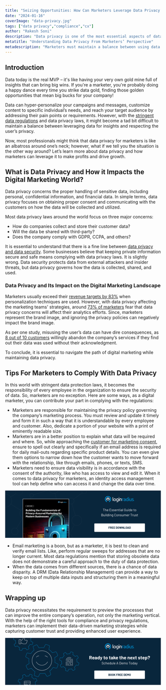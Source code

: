 ```yaml
---
title: "Seizing Opportunities: How Can Marketers Leverage Data Privacy for Success"
date: "2024-01-16"
coverImage: "data-privacy.jpg"
tags: ["data privacy","compliance","cx"]
author: "Rakesh Soni"
description: "Data privacy is one of the most essential aspects of data security. With stringent data privacy laws all around the world, marketers are finding it challenging to navigate through this new framework. Let’s discuss how data privacy laws for marketers are actually beneficial."
metatitle: "Understanding Data Privacy From Marketers’ Perspective"
metadescription: "Marketers must maintain a balance between using data for gathering insights and respecting privacy. Let’s learn more about data privacy for marketers."
---
```

## Introduction

Data today is the real MVP – it's like having your very own gold mine full of insights that can bring big wins. If you're a marketer, you're probably doing a happy dance every time you strike data gold, finding those golden opportunities that mean big bucks for your company!

Data can hyper-personalize your campaigns and messages, customize content to specific individual’s needs, and reach your target audience by addressing their pain points or requirements. However, with the [stringent data regulations](https://www.loginradius.com/blog/identity/stay-compliant-with-data-privacy-laws-2023/) and data privacy laws, it might become a tad bit difficult to maintain a balance between leveraging data for insights and respecting the user’s privacy. 

Now, most professionals might think that data privacy for marketers is like an albatross around one’s neck; however, what if we tell you the situation is the other way around? Let’s learn more about data privacy and how marketers can leverage it to make profits and drive growth.

## What is Data Privacy and How it Impacts the Digital Marketing World?

Data privacy concerns the proper handling of sensitive data, including personal, confidential information, and financial data. In simple terms, data privacy focuses on obtaining proper consent and communicating with the customers on how the data will be collected and utilized. 

Most data privacy laws around the world focus on three major concerns: 

* How do companies collect and store their customer data?
* Will the data be shared with third-party?
* Does the company comply with GDPR, CCPA, and others?

It is essential to understand that there is a fine line between [data privacy and data security](https://www.loginradius.com/blog/identity/consumer-data-privacy-security/). Some businesses believe that keeping private information secure and safe means complying with data privacy laws. It is slightly wrong. Data security protects data from external attackers and insider threats, but data privacy governs how the data is collected, shared, and used. 

### Data Privacy and Its Impact on the Digital Marketing Landscape

Marketers usually exceed their [revenue targets by 83%](https://www.invespcro.com/blog/data-driven-marketing/) when personalization techniques are used. However, with data privacy affecting the marketing teams' strategies, around [73% of marketers](https://www.gartner.com/en/documents/3883173) fear that data privacy concerns will affect their analytics efforts. Since, marketers represent the brand image, and ignoring the privacy policies can negatively impact the brand image. 

As per one study, misusing the user’s data can have dire consequences, as [8 out of 10 customers](https://www.gartner.com/en/documents/3950434) willingly abandon the company’s services if they find out their data was used without their acknowledgment. 

To conclude, it is essential to navigate the path of digital marketing while maintaining data privacy. 

## Tips For Marketers to Comply With Data Privacy

In this world with stringent data protection laws, it becomes the responsibility of every employee in the organization to ensure the security of data. So, marketers are no exception. Here are some ways, as a digital marketer, you can contribute your part in complying with the regulations: 

* Marketers are responsible for maintaining the privacy policy governing the company’s marketing process. You must review and update it timely and form it in such a way that it is understandable by every employee and customer. Also, dedicate a portion of your website with a print of eminently readable size. 
* Marketers are in a better position to explain what data will be required and where. So, while approaching the [customer for marketing consent](https://www.loginradius.com/consent-preference-management/), ensure to spell out clearly and specifically if an email address is required for daily mail-outs regarding specific product details. You can even give them options to narrow down how the customer wants to move forward with the relationship, like through emails, phones, or texts, SMS.
* Marketers need to ensure data visibility is in accordance with the consent of the authority, like who has access to view and edit it. When it comes to data privacy for marketers, an identity access management tool can help define who can access it and change the data over time. 

[![WP-building-privacy](WP-building-privacy.png)](https://www.loginradius.com/resource/privacy-assured-marketing-whitepaper)

* Email marketing is a boon, but as a marketer, it is best to clean and verify email lists. Like, perform regular sweeps for addresses that are no longer current. Most data regulations mention that storing obsolete data does not demonstrate a careful approach to the duty of data protection. 
* When the data comes from different sources, there is a chance of data disparity. A DRM (Data Relationship Management) can provide a way to keep on top of multiple data inputs and structuring them in a meaningful way. 

## Wrapping up

Data privacy necessitates the requirement to preview the processes that can improve the entire company’s operation, not only the marketing vertical. With the help of the right tools for compliance and privacy regulations, marketers can implement their data-driven marketing strategies while capturing customer trust and providing enhanced user experience. 

[![book-a-demo-loginradius](../../assets/book-a-demo-loginradius.png)](https://www.loginradius.com/book-a-demo/)
